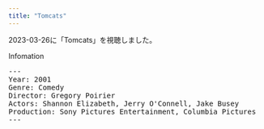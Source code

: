 ```yaml
---
title: "Tomcats"
---
```

2023-03-26に「Tomcats」を視聴しました。

Infomation
<pre>
---
Year: 2001
Genre: Comedy
Director: Gregory Poirier
Actors: Shannon Elizabeth, Jerry O'Connell, Jake Busey
Production: Sony Pictures Entertainment, Columbia Pictures
---
</pre>